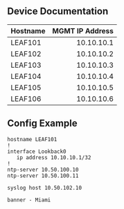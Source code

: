 ## Device Documentation

| Hostname | MGMT IP Address |   
| :--- | ---:|   
| LEAF101 | 10.10.10.1 |   
| LEAF102 | 10.10.10.2 |   
| LEAF103 | 10.10.10.3 |   
| LEAF104 | 10.10.10.4 |   
| LEAF105 | 10.10.10.5 |   
| LEAF106 | 10.10.10.6 |   

## Config Example

```
hostname LEAF101
!
interface Lookback0
   ip address 10.10.10.1/32
!
ntp-server 10.50.100.10
ntp-server 10.50.100.11

syslog host 10.50.102.10

banner - Miami
```
